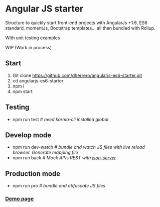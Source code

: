 # Angular JS starter
Structure to quickly start front-end projects with AngularJs +1.6, ES6 standard, momentJs, Bootstrap templates... all then bundled with Rollup.

With unit testing examples

WIP (Work in process)

## Start
1. Git clone https://github.com/dherrero/angularjs-es6-starter.git
2. cd angularjs-es6-starter
3. npm i
4. npm start

## Testing
 - npm run test  # *need karma-cli installed global*

## Develop mode
 - npm run dev-watch  # *bundle and watch JS files with live reload browser. Generate mapping file*
 - npm run back  # *Mock APIs REST with [json-server](https://github.com/typicode/json-server)*

 ## Production mode
 - npm run pro # *bundle and obfuscate JS files*

### [Demo page](https://dherrero.github.io/angularjs-es6-starter)
